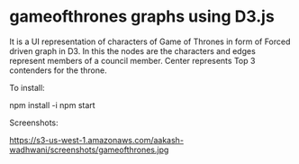 ﻿# gameofthrones graphs using D3.js
 
 It is a UI representation of characters of Game of Thrones in form of Forced driven graph in D3.
 In this the nodes are the characters and edges represent members of a council member. Center represents Top 3 contenders for the throne.
 
 To install:
 
 npm install -i
 npm start
 
 Screenshots:
 
 https://s3-us-west-1.amazonaws.com/aakash-wadhwani/screenshots/gameofthrones.jpg

